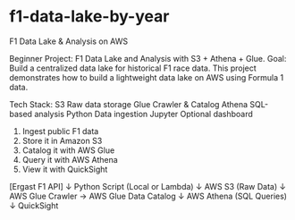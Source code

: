 # f1-data-lake-by-year
F1 Data Lake & Analysis on AWS

Beginner Project: F1 Data Lake and Analysis with S3 + Athena + Glue. 
Goal: Build a centralized data lake for historical F1 race data.
This project demonstrates how to build a lightweight data lake on AWS using Formula 1 data. 

Tech Stack:
S3	    Raw data storage
Glue	  Crawler & Catalog
Athena	SQL-based analysis
Python	Data ingestion
Jupyter	Optional dashboard

1. Ingest public F1 data
2. Store it in Amazon S3
3. Catalog it with AWS Glue
4. Query it with AWS Athena
5. View it with QuickSight

[Ergast F1 API] 
       ↓
Python Script (Local or Lambda)
       ↓
AWS S3 (Raw Data)
       ↓
AWS Glue Crawler → AWS Glue Data Catalog
       ↓
AWS Athena (SQL Queries)
       ↓
QuickSight
